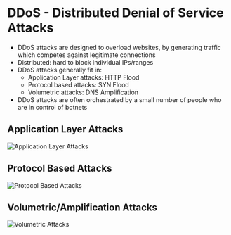 # DDoS - Distributed Denial of Service Attacks

- DDoS attacks are designed to overload websites, by generating traffic which competes against legitimate connections
- Distributed: hard to block individual IPs/ranges
- DDoS attacks generally fit in:
    - Application Layer attacks: HTTP Flood
    - Protocol based attacks: SYN Flood
    - Volumetric attacks: DNS Amplification
- DDoS attacks are often orchestrated by a small number of people who are in control of botnets

## Application Layer Attacks

![Application Layer Attacks](images/DDOS2.png)

## Protocol Based Attacks

![Protocol Based Attacks](images/DDOS3.png)

## Volumetric/Amplification Attacks

![Volumetric Attacks](images/DDOS3.png)
